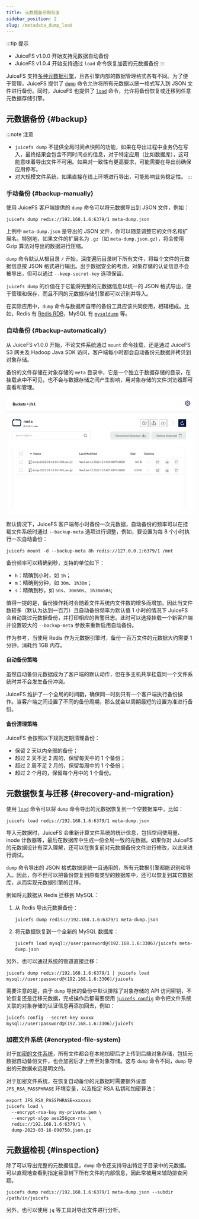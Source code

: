 ```yaml
---
title: 元数据备份和恢复
sidebar_position: 2
slug: /metadata_dump_load
---
```


:::tip 提示

- JuiceFS v1.0.0 开始支持元数据自动备份
- JuiceFS v1.0.4 开始支持通过 `load` 命令恢复加密的元数据备份
:::

JuiceFS 支持[多种元数据引擎](../reference/how_to_set_up_metadata_engine.md)，且各引擎内部的数据管理格式各有不同。为了便于管理，JuiceFS 提供了 [`dump`](../reference/command_reference.md#dump) 命令允许将所有元数据以统一格式写入到 JSON 文件进行备份。同时，JuiceFS 也提供了 [`load`](../reference/command_reference.md#load) 命令，允许将备份恢复或迁移到任意元数据存储引擎。

## 元数据备份 {#backup}

:::note 注意

* `juicefs dump` 不提供全局时间点快照的功能，如果在导出过程中业务仍在写入，最终结果会包含不同时间点的信息，对于特定应用（比如数据库），这可能意味着导出文件不可用。如果对一致性有更高要求，可能需要在导出前确保应用停写。
* 对大规模文件系统，如果直接在线上环境进行导出，可能影响业务稳定性。
:::

### 手动备份 {#backup-manually}

使用 JuiceFS 客户端提供的 `dump` 命令可以将元数据导出到 JSON 文件，例如：

```shell
juicefs dump redis://192.168.1.6:6379/1 meta-dump.json
```

上例中 `meta-dump.json` 是导出的 JSON 文件，你可以随意调整它的文件名和扩展名。特别地，如果文件的扩展名为 `.gz`（如 `meta-dump.json.gz`），将会使用 Gzip 算法对导出的数据进行压缩。

`dump` 命令默认从根目录 `/` 开始，深度遍历目录树下所有文件，将每个文件的元数据信息按 JSON 格式进行输出。出于数据安全的考虑，对象存储的认证信息不会被导出，但可以通过 `--keep-secret-key` 选项保留。

`juicefs dump` 的价值在于它能将完整的元数据信息以统一的 JSON 格式导出，便于管理和保存，而且不同的元数据存储引擎都可以识别并导入。

在实际应用中，`dump` 命令与数据库自带的备份工具应该共同使用，相辅相成。比如，Redis 有 [Redis RDB](https://redis.io/topics/persistence#backing-up-redis-data)，MySQL 有 [`mysqldump`](https://dev.mysql.com/doc/mysql-backup-excerpt/5.7/en/mysqldump-sql-format.html) 等。

### 自动备份 {#backup-automatically}

从 JuiceFS v1.0.0 开始，不论文件系统通过 `mount` 命令挂载，还是通过 JuiceFS S3 网关及 Hadoop Java SDK 访问，客户端每小时都会自动备份元数据并拷贝到对象存储。

备份的文件存储在对象存储的 `meta` 目录中，它是一个独立于数据存储的目录，在挂载点中不可见，也不会与数据存储之间产生影响，用对象存储的文件浏览器即可查看和管理。

![meta-auto-backup-list](../images/meta-auto-backup-list.png)

默认情况下，JuiceFS 客户端每小时备份一次元数据，自动备份的频率可以在挂载文件系统时通过 `--backup-meta` 选项进行调整，例如，要设置为每 8 个小时执行一次自动备份：

```shell
juicefs mount -d --backup-meta 8h redis://127.0.0.1:6379/1 /mnt
```

备份频率可以精确到秒，支持的单位如下：

- `h`：精确到小时，如 `1h`；
- `m`：精确到分钟，如 `30m`、`1h30m`；
- `s`：精确到秒，如 `50s`、`30m50s`、`1h30m50s`;

值得一提的是，备份操作耗时会随着文件系统内文件数的增多而增加，因此当文件数较多（默认为达到一百万）且自动备份频率为默认值 1 小时的情况下 JuiceFS 会自动跳过元数据备份，并打印相应的告警日志。此时可以选择挂载一个新客户端并设置较大的 `--backup-meta` 参数来重新启用自动备份。

作为参考，当使用 Redis 作为元数据引擎时，备份一百万文件的元数据大约需要 1 分钟，消耗约 1GB 内存。

#### 自动备份策略

虽然自动备份元数据成为了客户端的默认动作，但在多主机共享挂载同一个文件系统时并不会发生备份冲突。

JuiceFS 维护了一个全局的时间戳，确保同一时刻只有一个客户端执行备份操作。当客户端之间设置了不同的备份周期，那么就会以周期最短的设置为准进行备份。

#### 备份清理策略

JuiceFS 会按照以下规则定期清理备份：

- 保留 2 天以内全部的备份；
- 超过 2 天不足 2 周的，保留每天中的 1 个备份；
- 超过 2 周不足 2 月的，保留每周中的 1 个备份；
- 超过 2 个月的，保留每个月中的 1 个备份。

## 元数据恢复与迁移 {#recovery-and-migration}

使用 [`load`](../reference/command_reference.md#load) 命令可以将 `dump` 命令导出的元数据恢复到一个空数据库中，比如：

```shell
juicefs load redis://192.168.1.6:6379/1 meta-dump.json
```

导入元数据时，JuiceFS 会重新计算文件系统的统计信息，包括空间使用量、inode 计数器等，最后在数据库中生成一份全局一致的元数据。如果你对 JuiceFS 的元数据设计有深入理解，还可以在恢复前对元数据备份文件进行修改，以此来进行调试。

`dump` 命令导出的 JSON 格式数据是统一且通用的，所有元数据引擎都能识别和导入。因此，你不但可以把备份恢复到原有类型的数据库中，还可以恢复到其它数据库，从而实现元数据引擎的迁移。

例如将元数据从 Redis 迁移到 MySQL：

1. 从 Redis 导出元数据备份：

   ```shell
   juicefs dump redis://192.168.1.6:6379/1 meta-dump.json
   ```

1. 将元数据恢复到一个全新的 MySQL 数据库：

   ```shell
   juicefs load mysql://user:password@(192.168.1.6:3306)/juicefs meta-dump.json
   ```

另外，也可以通过系统的管道直接迁移：

```shell
juicefs dump redis://192.168.1.6:6379/1 | juicefs load mysql://user:password@(192.168.1.6:3306)/juicefs
```

需要注意的是，由于 `dump` 导出的备份中默认排除了对象存储的 API 访问密钥，不论恢复还是迁移元数据，完成操作后都需要使用 [`juicefs config`](../reference/command_reference.md#config) 命令把文件系统关联的对象存储的认证信息再添加回去，例如：

```shell
juicefs config --secret-key xxxxx mysql://user:password@(192.168.1.6:3306)/juicefs
```

### 加密文件系统 {#encrypted-file-system}

对于[加密的文件系统](../security/encryption.md)，所有文件都会在本地加密后才上传到后端对象存储，包括元数据自动备份文件，也会加密后才上传至对象存储。这与 `dump` 命令不同，`dump` 导出的元数据永远是明文的。

对于加密文件系统，在恢复自动备份的元数据时需要额外设置 `JFS_RSA_PASSPHRASE` 环境变量，以及指定 RSA 私钥和加密算法：

```shell
export JFS_RSA_PASSPHRASE=xxxxxx
juicefs load \
  --encrypt-rsa-key my-private.pem \
  --encrypt-algo aes256gcm-rsa \
  redis://192.168.1.6:6379/1 \
  dump-2023-03-16-090750.json.gz
```

## 元数据检视 {#inspection}

除了可以导出完整的元数据信息，`dump` 命令还支持导出特定子目录中的元数据。可以直观地查看到指定目录树下所有文件的内部信息，因此常被用来辅助排查问题。

```shell
juicefs dump redis://192.168.1.6:6379/1 meta-dump.json --subdir /path/in/juicefs
```

另外，也可以使用 `jq` 等工具对导出文件进行分析。
